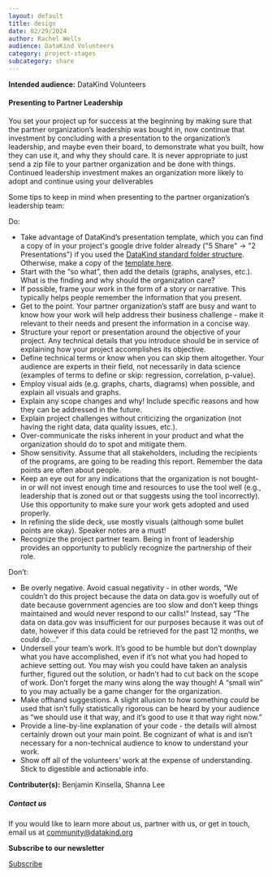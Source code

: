 ```yaml
---
layout: default
title: design
date: 02/29/2024
author: Rachel Wells
audience: DataKind Volunteers
category: project-stages
subcategory: share
---
```





**Intended audience:**
DataKind Volunteers






#### Presenting to Partner Leadership


You set your project up for success at the beginning by making sure that the partner organization’s leadership was bought in, now continue that investment by concluding with a presentation to the organization’s leadership, and maybe even their board, to demonstrate what you built, how they can use it, and why they should care. It is never appropriate to just send a zip file to your partner organization and be done with things. Continued leadership investment makes an organization more likely to adopt and continue using your deliverables


Some tips to keep in mind when presenting to the partner organization’s leadership team:


Do:


* Take advantage of DataKind’s presentation template, which you can find a copy of in your project's google drive folder already ("5 Share" → "2 Presentations") if you used the [DataKind standard folder structure](https://playbook.datakind.org/playbook/articles/20). Otherwise, make a copy of the [template here](https://drive.google.com/drive/folders/1x6gUmtj4tpHZr2nhHbnFQjkhmpoVheQ0).
* Start with the “so what”, then add the details (graphs, analyses, etc.). What is the finding and why should the organization care?
* If possible, frame your work in the form of a story or narrative. This typically helps people remember the information that you present.
* Get to the point. Your partner organization’s staff are busy and want to know how your work will help address their business challenge \- make it relevant to their needs and present the information in a concise way.
* Structure your report or presentation around the objective of your project. Any technical details that you introduce should be in service of explaining how your project accomplishes its objective.
* Define technical terms or know when you can skip them altogether. Your audience are experts in their field, not necessarily in data science (examples of terms to define or skip: regression, correlation, p\-value).
* Employ visual aids (e.g. graphs, charts, diagrams) when possible, and explain all visuals and graphs.
* Explain any scope changes and why! Include specific reasons and how they can be addressed in the future.
* Explain project challenges without criticizing the organization (not having the right data, data quality issues, etc.).
* Over\-communicate the risks inherent in your product and what the organization should do to spot and mitigate them.
* Show sensitivity. Assume that all stakeholders, including the recipients of the programs, are going to be reading this report. Remember the data points are often about people.
* Keep an eye out for any indications that the organization is not bought\-in or will not invest enough time and resources to use the tool well (e.g., leadership that is zoned out or that suggests using the tool incorrectly). Use this opportunity to make sure your work gets adopted and used properly.
* In refining the slide deck, use mostly visuals (although some bullet points are okay). Speaker notes are a must!
* Recognize the project partner team. Being in front of leadership provides an opportunity to publicly recognize the partnership of their role.


Don’t: 


* Be overly negative. Avoid casual negativity \- in other words, “We couldn’t do this project because the data on data.gov is woefully out of date because government agencies are too slow and don’t keep things maintained and would never respond to our calls!” Instead, say “The data on data.gov was insufficient for our purposes because it was out of date, however if this data could be retrieved for the past 12 months, we could do…”
* Undersell your team’s work. It’s good to be humble but don’t downplay what you have accomplished, even if it’s not what you had hoped to achieve setting out. You may wish you could have taken an analysis further, figured out the solution, or hadn’t had to cut back on the scope of work. Don’t forget the many wins along the way though! A “small win” to you may actually be a game changer for the organization.
* Make offhand suggestions. A slight allusion to how something *could* be used that isn’t fully statistically rigorous can be heard by your audience as “we should use it that way, and it’s good to use it that way right now.”
* Provide a line\-by\-line explanation of your code \- the details will almost certainly drown out your main point. Be cognizant of what is and isn’t necessary for a non\-technical audience to know to understand your work.
* Show off all of the volunteers’ work at the expense of understanding. Stick to digestible and actionable info.



 **Contributer(s):** Benjamin Kinsella, Shanna Lee







##### Contact us


If you would like to learn more about us, partner with us, or get in touch, email us at community@datakind.org



 
**Subscribe to our newsletter**
  

[Subscribe](https://www.datakind.org/subscribe/)



